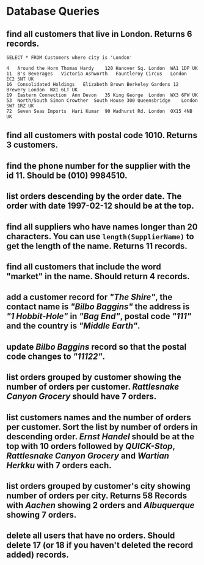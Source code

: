# Database Queries

## find all customers that live in London. Returns 6 records.
    SELECT * FROM Customers where city is 'London'

    4	Around the Horn	Thomas Hardy	120 Hanover Sq.	London	WA1 1DP	UK
    11	B's Beverages	Victoria Ashworth	Fauntleroy Circus	London	EC2 5NT	UK
    16	Consolidated Holdings	Elizabeth Brown	Berkeley Gardens 12 Brewery	London	WX1 6LT	UK
    19	Eastern Connection	Ann Devon	35 King George	London	WX3 6FW	UK
    53	North/South	Simon Crowther	South House 300 Queensbridge	London	SW7 1RZ	UK
    72	Seven Seas Imports	Hari Kumar	90 Wadhurst Rd.	London	OX15 4NB	UK

## find all customers with postal code 1010. Returns 3 customers.

## find the phone number for the supplier with the id 11. Should be (010) 9984510.

## list orders descending by the order date. The order with date 1997-02-12 should be at the top.

## find all suppliers who have names longer than 20 characters. You can use `length(SupplierName)` to get the length of the name. Returns 11 records.

## find all customers that include the word "market" in the name. Should return 4 records.

## add a customer record for _"The Shire"_, the contact name is _"Bilbo Baggins"_ the address is _"1 Hobbit-Hole"_ in _"Bag End"_, postal code _"111"_ and the country is _"Middle Earth"_.

## update _Bilbo Baggins_ record so that the postal code changes to _"11122"_.

## list orders grouped by customer showing the number of orders per customer. _Rattlesnake Canyon Grocery_ should have 7 orders.

## list customers names and the number of orders per customer. Sort the list by number of orders in descending order. _Ernst Handel_ should be at the top with 10 orders followed by _QUICK-Stop_, _Rattlesnake Canyon Grocery_ and _Wartian Herkku_ with 7 orders each.

## list orders grouped by customer's city showing number of orders per city. Returns 58 Records with _Aachen_ showing 2 orders and _Albuquerque_ showing 7 orders.

## delete all users that have no orders. Should delete 17 (or 18 if you haven't deleted the record added) records.
